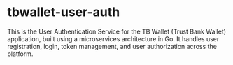 # tbwallet-user-auth
This is the User Authentication Service for the TB Wallet (Trust Bank Wallet) application, built using a microservices architecture in Go. It handles user registration, login, token management, and user authorization across the platform.
